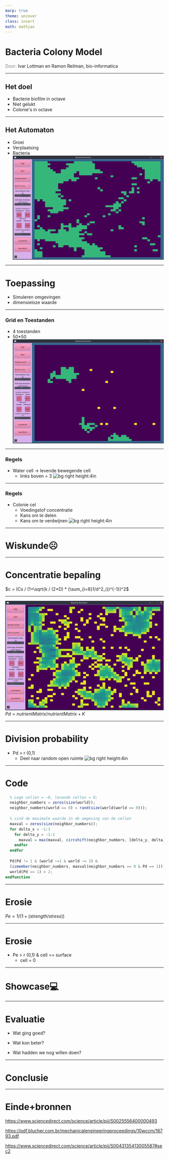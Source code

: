 ```yaml
---
marp: true
theme: uncover
class: invert
math: mathjax
---
```

# Bacteria Colony Model
<span style=color:grey>Door:
</span> Ivar Lottman en Ramon Reilman, bio-informatica 

---
## Het doel
* Bacterie biofilm in octave
* Niet gelukt
* Colonie's in octave
---
## Het Automaton
* Groei
* Verplaatsing
* Bacteria
![bg right height:4.3in](showcase.png)

---

# Toepassing
 * Simuleren omgevingen
 * dimensieloze waarde
 

---
### Grid en Toestanden

* 4 toestanden
* 50*50
![bg right height:4.3in](toestanden_grid.png)
---
### Regels
*   Water cell -> levende bewegende cell
    *   links boven = 3
![bg right height:4in](core_00000.gif)

---
### Regels
* Colonie cel
    * Voedingstof concentratie
    * Kans om te delen
    * Kans om te verdwijnen
![bg right height:4in](core_00001.gif)

---
# <!--fit-->Wiskunde:frowning_face:
---
# Concentratie bepaling
$c = (Cs / (1+\sqrt{k / (2*D) * (\sum_{i=8}1/d^2_i})^{-1})^2$

---
![height:4in](conc_grid.png)
$Pd = nutrientMatrix / nutrientMatrix+K$

---
# Division probability
* Pd > r (0,1)
    * Deel naar random open ruimte
![bg right height:4in](gif_niet_meer_grot.gif)

---
# Code
```octave
  % Lege cellen = ~0, levende cellen = 0;
  neighbor_numbers = zeros(size(world));
  neighbor_numbers(world == 0) = rand(size(world(world == 0)));

  % vind de maximale waarde in de omgeving van de cellen
  maxval = zeros(size(neighbor_numbers));
  for delta_x = -1:1
    for delta_y = -1:1
      maxval = max(maxval, circshift(neighbor_numbers, [delta_y, delta_x]));
    endfor
  endfor

  Pd(Pd != 1 & (world ~=1 & world ~= 3) &
  (ismember(neighbor_numbers, maxval(neighbor_numbers == 0 & Pd == 1)))) = 1;
  world(Pd == 1) = 2;
endfunction
```

---
# Erosie
$Pe = 1 / (1+(strength / stress))$

---
# Erosie
* Pe > r (0,1) & cell == surface 
    * cell = 0

---

# <!--fit-->Showcase:computer:
---
# Evaluatie
* Wat ging goed?

* Wat kon beter?

* Wat hadden we nog willen doen?

---

# <!--fit-->Conclusie

--- 

# Einde+bronnen


https://www.sciencedirect.com/science/article/pii/S0025556400000493

https://pdf.blucher.com.br/mechanicalengineeringproceedings/10wccm/16793.pdf

https://www.sciencedirect.com/science/article/pii/S0043135413005587#sec2